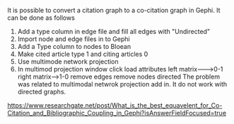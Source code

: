 It is possible to convert a citation graph to a co-citation graph in Gephi.
It can be done as follows

1) Add a type column in edge file and fill all edges with "Undirected"
2) Import node and edge files in to Gephi
3) Add a Type column to nodes to Bloean
4) Make cited article type 1 and citing articles 0
5) Use multimode network projection
6) In multimod projection window
click load attributes
left matrix--->0-1
right matrix-->1-0
remove edges
remove nodes
directed
The problem was related to multimodal netwrok projection add in. It do not work with directed graphs.

https://www.researchgate.net/post/What_is_the_best_equavelent_for_Co-Citation_and_Bibliographic_Coupling_in_Gephi?isAnswerFieldFocused=true